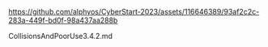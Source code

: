 

https://github.com/alphyos/CyberStart-2023/assets/116646389/93af2c2c-283a-449f-bd0f-98a437aa288b

CollisionsAndPoorUse3.4.2.md
